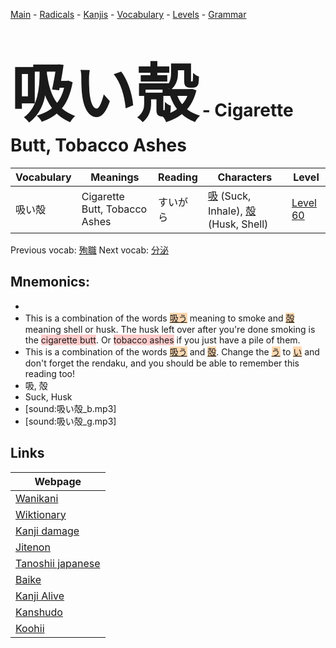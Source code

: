 <style> bigfont {font-size: 100px}</style>
[Main](../README.md) -
[Radicals](../radicals.md) -
[Kanjis](../kanjis.md) -
[Vocabulary](../vocabulary.md) -
[Levels](../levels.md) -
[Grammar](../grammar.md)
# <bigfont> 吸い殻</bigfont> - Cigarette Butt, Tobacco Ashes 

| Vocabulary | Meanings | Reading | Characters | Level |
| --- | --- | --- | --- | --- |
| 吸い殻 | Cigarette Butt, Tobacco Ashes | すいがら |  [吸](../kanjis/吸.md) (Suck, Inhale), [殻](../kanjis/殻.md) (Husk, Shell) | [Level 60](../levels/wk_level60.md) |

Previous vocab: [殉職](殉職.md) Next vocab: [分泌](分泌.md) 

## Mnemonics:

* 
* This is a combination of the words <span style="background-color:#fed8b1"> [吸う](https://jisho.org/search/吸う)</span> meaning to smoke and <span style="background-color:#fed8b1"> [殻](https://jisho.org/search/殻)</span> meaning shell or husk. The husk left over after you're done smoking is the <span style="background-color:#ffcccb"> cigarette butt</span>. Or <span style="background-color:#ffcccb"> tobacco ashes</span> if you just have a pile of them.
* This is a combination of the words <span style="background-color:#fed8b1"> [吸う](https://jisho.org/search/吸う)</span> and <span style="background-color:#fed8b1"> [殻](https://jisho.org/search/殻)</span>. Change the <span style="background-color:#fed8b1"> [う](https://jisho.org/search/う)</span> to <span style="background-color:#fed8b1"> [い](https://jisho.org/search/い)</span> and don't forget the rendaku, and you should be able to remember this reading too! 
* 吸, 殻
* Suck, Husk
* [sound:吸い殻_b.mp3]
* [sound:吸い殻_g.mp3]


## Links 

| Webpage |
| --- |
| [Wanikani          ](https://www.wanikani.com/kanji/吸い殻) |
| [Wiktionary        ](https://en.wiktionary.org/wiki/吸い殻) |
| [Kanji damage      ](http://www.kanjidamage.com/kanji/search?utf8=✓&q=吸い殻) |
| [Jitenon           ](https://jitenon.com/kanji/吸い殻) |
| [Tanoshii japanese ](https://www.tanoshiijapanese.com/dictionary/kanji.cfm?k=吸い殻) |
| [Baike             ](https://baike.baidu.com/item/吸い殻) |
| [Kanji Alive       ](https://app.kanjialive.com/吸い殻) |
| [Kanshudo          ](https://www.kanshudo.com/searchmn?q=吸い殻) |
| [Koohii            ](https://kanji.koohii.com/study/kanji/吸い殻) |
